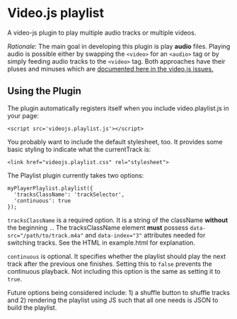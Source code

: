 Video.js playlist
===================
A video-js plugin to play multiple audio tracks or multiple videos.

*Rationale:* The main goal in developing this plugin is play **audio** files. Playing audio is possible either by swapping the ```<video>``` for an ```<audio>``` tag or by simply feeding audio tracks to the ```<video>``` tag. Both approaches have their pluses and minuses which are [documented here in the video.js issues.](https://github.com/videojs/video.js/issues/537?source=cc)

Using the Plugin
----------------
The plugin automatically registers itself when you include video.playlist.js in your page:

    <script src='videojs.playlist.js'></script>

You probably want to include the default stylesheet, too. It provides some basic styling to indicate what the currentTrack is:

    <link href="videojs.playlist.css" rel="stylesheet">

The Playlist plugin currently takes two options:

    myPlayerPlaylist.playlist({
      'tracksClassName': 'trackSelector', 
      'continuous': true
    });
    
```tracksClassName``` is a required option. It is a string of the className **without** the beginning ```.```. The tracksClassName element **must** possess  ```data-src="/path/to/track.m4a"``` and ```data-index="3"``` attributes needed for switching tracks. See the HTML in example.html for explanation.

```continuous``` is optional. It specifies whether the playlist should play the next track after the previous one finishes. Setting this to ```false``` prevents the continuous playback. Not including this option is the same as setting it to ```true```.

Future options being considered include: 1) a shuffle button to shuffle tracks and 2) rendering the playlist using JS such that all one needs is JSON to build the playlist.


